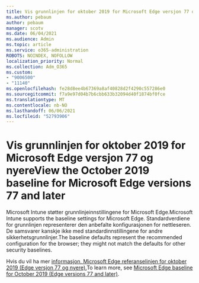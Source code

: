 ```yaml
---
title: Vis grunnlinjen for oktober 2019 for Microsoft Edge versjon 77 og nyere
ms.author: pebaum
author: pebaum
manager: scotv
ms.date: 06/04/2021
ms.audience: Admin
ms.topic: article
ms.service: o365-administration
ROBOTS: NOINDEX, NOFOLLOW
localization_priority: Normal
ms.collection: Adm_O365
ms.custom:
- "9006500"
- "11140"
ms.openlocfilehash: fe28d8ee4b67369a8af40828d2f4290c557286e0
ms.sourcegitcommit: f7a9e97d04b7b6cbb633b32094d40f1874bf0fce
ms.translationtype: MT
ms.contentlocale: nb-NO
ms.lasthandoff: 06/06/2021
ms.locfileid: "52793906"
---
```

# <a name="view-the-october-2019-baseline-for-microsoft-edge-versions-77-and-later"></a><span data-ttu-id="0c0e5-102">Vis grunnlinjen for oktober 2019 for Microsoft Edge versjon 77 og nyere</span><span class="sxs-lookup"><span data-stu-id="0c0e5-102">View the October 2019 baseline for Microsoft Edge versions 77 and later</span></span>

<span data-ttu-id="0c0e5-103">Microsoft Intune støtter grunnlinjeinnstillingene for Microsoft Edge.</span><span class="sxs-lookup"><span data-stu-id="0c0e5-103">Microsoft Intune supports the baseline settings for Microsoft Edge.</span></span> <span data-ttu-id="0c0e5-104">Standardverdiene for grunnlinjen representerer den anbefalte konfigurasjonen for nettleseren. De samsvarer kanskje ikke med standardinnstillingene for andre sikkerhetsgrunnlinjer.</span><span class="sxs-lookup"><span data-stu-id="0c0e5-104">The baseline defaults represent the recommended configuration for the browser; they might not match the defaults for other security baselines.</span></span>

<span data-ttu-id="0c0e5-105">Hvis du vil ha mer [informasjon, Microsoft Edge referanselinjen for oktober 2019 (Edge versjon 77 og nyere).](/mem/intune/protect/security-baseline-settings-edge?pivots=edge-october-2019)</span><span class="sxs-lookup"><span data-stu-id="0c0e5-105">To learn more, see [Microsoft Edge baseline for October 2019 (Edge versions 77 and later)](/mem/intune/protect/security-baseline-settings-edge?pivots=edge-october-2019).</span></span>
